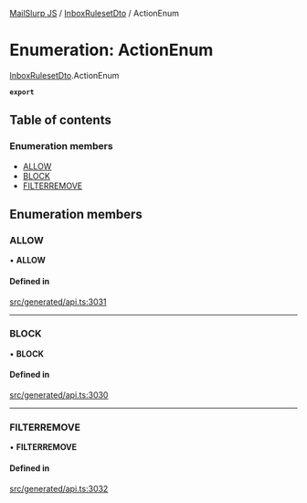 [MailSlurp JS](../README.md) / [InboxRulesetDto](../modules/InboxRulesetDto.md) / ActionEnum

# Enumeration: ActionEnum

[InboxRulesetDto](../modules/InboxRulesetDto.md).ActionEnum

**`export`**

## Table of contents

### Enumeration members

- [ALLOW](InboxRulesetDto.ActionEnum.md#allow)
- [BLOCK](InboxRulesetDto.ActionEnum.md#block)
- [FILTERREMOVE](InboxRulesetDto.ActionEnum.md#filterremove)

## Enumeration members

### ALLOW

• **ALLOW**

#### Defined in

[src/generated/api.ts:3031](https://github.com/mailslurp/mailslurp-client/blob/6bcf839/src/generated/api.ts#L3031)

___

### BLOCK

• **BLOCK**

#### Defined in

[src/generated/api.ts:3030](https://github.com/mailslurp/mailslurp-client/blob/6bcf839/src/generated/api.ts#L3030)

___

### FILTERREMOVE

• **FILTERREMOVE**

#### Defined in

[src/generated/api.ts:3032](https://github.com/mailslurp/mailslurp-client/blob/6bcf839/src/generated/api.ts#L3032)
